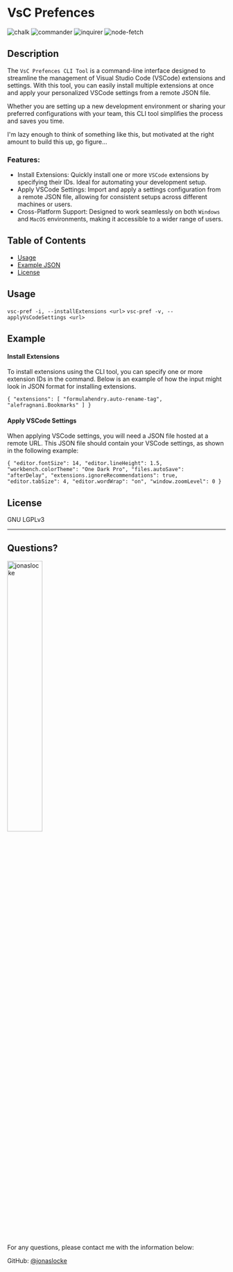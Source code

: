 # VsC Prefences

![chalk](https://img.shields.io/badge/chalk-5.3.0-brightgreen) ![commander](https://img.shields.io/badge/commander-12.1.0-blue) ![inquirer](https://img.shields.io/badge/inquirer-11.0.2-orange) ![node-fetch](https://img.shields.io/badge/node--fetch-3.3.2-yellowgreen)
  
## Description 
  
The `VsC Prefences CLI Tool` is a command-line interface designed to streamline the management of Visual Studio Code (VSCode) extensions and settings. With this tool, you can easily install multiple extensions at once and apply your personalized VSCode settings from a remote JSON file.

Whether you are setting up a new development environment or sharing your preferred configurations with your team, this CLI tool simplifies the process and saves you time.

I'm lazy enough to think of something like this, but motivated at the right amount to build this up, go figure...

### Features:
- Install Extensions: Quickly install one or more `VSCode` extensions by specifying their IDs. Ideal for automating your development setup.
- Apply VSCode Settings: Import and apply a settings configuration from a remote JSON file, allowing for consistent setups across different machines or users.
- Cross-Platform Support: Designed to work seamlessly on both `Windows` and `MacOS` environments, making it accessible to a wider range of users.

## Table of Contents
* [Usage](#usage)
* [Example JSON](#example)
* [License](#license)

## Usage 
`vsc-pref -i, --installExtensions <url>`
`vsc-pref -v, --applyVsCodeSettings <url>`

## Example

#### Install Extensions

To install extensions using the CLI tool, you can specify one or more extension IDs in the command. Below is an example of how the input might look in JSON format for installing extensions.

`
    {
        "extensions": [
            "formulahendry.auto-rename-tag",
            "alefragnani.Bookmarks"
        ]
    }
`
#### Apply VSCode Settings

When applying VSCode settings, you will need a JSON file hosted at a remote URL. This JSON file should contain your VSCode settings, as shown in the following example:

`
    {
        "editor.fontSize": 14,
        "editor.lineHeight": 1.5,
        "workbench.colorTheme": "One Dark Pro",
        "files.autoSave": "afterDelay",
        "extensions.ignoreRecommendations": true,
        "editor.tabSize": 4,
        "editor.wordWrap": "on",
        "window.zoomLevel": 0
    }
`
  
## License

GNU LGPLv3

---

## Questions?

<img src="https://avatars.githubusercontent.com/u/55599921?v=4" alt="jonaslocke" width="40%" />

For any questions, please contact me with the information below:

GitHub: [@jonaslocke](https://api.github.com/users/jonaslocke)
  